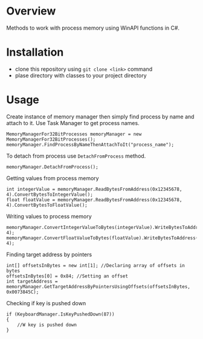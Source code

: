 # Overview

Methods to work with process memory using WinAPI functions in C#.

# Installation

- clone this repository using `git clone <link>` command
- plase directory with classes to your project directory

# Usage

Create instance of memory manager then simply find process by name and attach to it. Use Task Manager to get process names.
```
MemoryManagerFor32BitProcesses memoryManager = new MemoryManagerFor32BitProcesses();
memoryManager.FindProcessByNameThenAttachToIt("process_name");
```
To detach from process use `DetachFromProcess` method.
```
memoryManager.DetachFromProcess();
```
Getting values from process memory
```
int integerValue = memoryManager.ReadBytesFromAddress(0x12345678, 4).ConvertBytesToIntegerValue();
float floatValue = memoryManager.ReadBytesFromAddress(0x12345678, 4).ConvertBytesToFloatValue();
```
Writing values to process memory
```
memoryManager.ConvertIntegerValueToBytes(integerValue).WriteBytesToAddress(0x12345678, 4);
memoryManager.ConvertFloatValueToBytes(floatValue).WriteBytesToAddress(0x12345678, 4);
```
Finding target address by pointers
```
int[] offsetsInBytes = new int[1]; //Declaring array of offsets in bytes
offsetsInBytes[0] = 0x84; //Setting an offset
int targetAddress = memoryManager.GetTargetAddressByPointersUsingOffsets(offsetsInBytes, 0x0073845C);
```
Checking if key is pushed down
```
if (KeyboardManager.IsKeyPushedDown(87))
{
    //W key is pushed down
}
```
